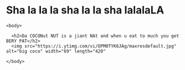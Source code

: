 <DOCTYPE html> 
  <html> 
    <head> 
      <h1>Sha la la la sha la la sha lalalaLA</h1> 
    </head>
    
    <body>
      
      <h2>Da COCONut NUT is a jiant NAt and when u eat to much you get BERY PAT</h2>
      <img src="https://i.ytimg.com/vi/OPM0TYK6JAg/maxresdefault.jpg" alt="big coco" width="69" length="420"
           
    </body>
